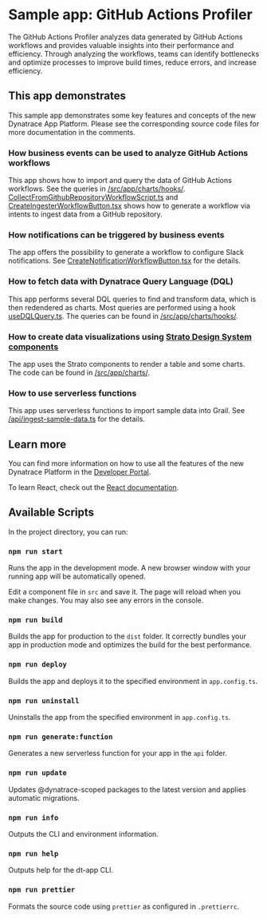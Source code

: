 # Sample app: GitHub Actions Profiler

The GitHub Actions Profiler analyzes data generated by GitHub Actions workflows and provides valuable insights into
their
performance and efficiency. Through analyzing the workflows, teams can identify bottlenecks and optimize processes to
improve build times, reduce errors, and increase efficiency.

## This app demonstrates

This sample app demonstrates some key features and concepts of the new Dynatrace App Platform. Please see the corresponding source code files for more documentation in the comments.

### How business events can be used to analyze GitHub Actions workflows

This app shows how to import and query the data of GitHub Actions workflows. See the queries
in [/src/app/charts/hooks/](/src/app/charts/hooks/). [CollectFromGithubRepositoryWorkflowScript.ts](/src/app/workflows/CollectFromGithubRepositoryWorkflowScript.ts)
and [CreateIngesterWorkflowButton.tsx](/src/app/workflows/CreateIngesterWorkflowButton.tsx) shows how to generate a
workflow via intents to ingest data from a GitHub repository.

### How notifications can be triggered by business events

The app offers the possibility to generate a workflow to configure Slack notifications. See [CreateNotificationWorkflowButton.tsx](/src/app/workflows/CreateNotificationWorkflowButton.tsx) for the details.

### How to fetch data with Dynatrace Query Language (DQL)

This app performs several DQL queries to find and transform data, which is then redendered as charts. Most queries are performed using a hook [useDQLQuery.ts](/src/app/util/hooks/useDQLQuery.ts). The queries can be found in [/src/app/charts/hooks/](/src/app/charts/hooks/).

### How to create data visualizations using [Strato Design System components](https://developer.dynatrace.com/preview/reference/design-system/)

The app uses the Strato components to render a table and some charts. The code can be found in [/src/app/charts/](/src/app/charts/).

### How to use serverless functions

This app uses serverless functions to import sample data into Grail. See [/api/ingest-sample-data.ts](/api/ingest-sample-data.ts) for the details.

## Learn more

You can find more information on how to use all the features of the new Dynatrace Platform in the [Developer Portal](https://developer.dynatracelabs.com/).

To learn React, check out the [React documentation](https://reactjs.org/).

## Available Scripts

In the project directory, you can run:

### `npm run start`

Runs the app in the development mode. A new browser window with your running app will be automatically opened.

Edit a component file in `src` and save it. The page will reload when you make changes. You may also see any errors in the console.

### `npm run build`

Builds the app for production to the `dist` folder. It correctly bundles your app in production mode and optimizes the build for the best performance.

### `npm run deploy`

Builds the app and deploys it to the specified environment in `app.config.ts`.

### `npm run uninstall`

Uninstalls the app from the specified environment in `app.config.ts`.

### `npm run generate:function`

Generates a new serverless function for your app in the `api` folder.

### `npm run update`

Updates @dynatrace-scoped packages to the latest version and applies automatic migrations.

### `npm run info`

Outputs the CLI and environment information.

### `npm run help`

Outputs help for the dt-app CLI.

### `npm run prettier`

Formats the source code using `prettier` as configured in `.prettierrc`.
